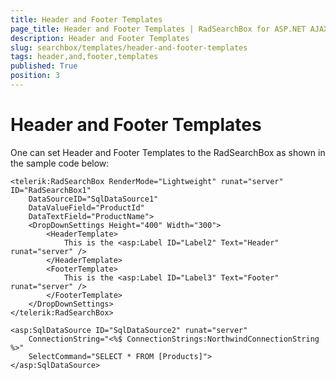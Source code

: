 ```yaml
---
title: Header and Footer Templates
page_title: Header and Footer Templates | RadSearchBox for ASP.NET AJAX Documentation
description: Header and Footer Templates
slug: searchbox/templates/header-and-footer-templates
tags: header,and,footer,templates
published: True
position: 3
---
```


# Header and Footer Templates



One can set Header and Footer Templates to the RadSearchBox as shown in the sample code below:

````ASPNET
<telerik:RadSearchBox RenderMode="Lightweight" runat="server" ID="RadSearchBox1" 
	DataSourceID="SqlDataSource1"
	DataValueField="ProductId"
	DataTextField="ProductName">
	<DropDownSettings Height="400" Width="300">
		<HeaderTemplate>
			This is the <asp:Label ID="Label2" Text="Header" runat="server" />
		</HeaderTemplate>
		<FooterTemplate>
			This is the <asp:Label ID="Label3" Text="Footer" runat="server" />
		</FooterTemplate>
	</DropDownSettings>
</telerik:RadSearchBox>

<asp:SqlDataSource ID="SqlDataSource2" runat="server" 
	ConnectionString="<%$ ConnectionStrings:NorthwindConnectionString %>" 
	SelectCommand="SELECT * FROM [Products]">
</asp:SqlDataSource>
````


